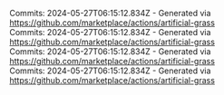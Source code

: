 Commits: 2024-05-27T06:15:12.834Z - Generated via https://github.com/marketplace/actions/artificial-grass
<br>
Commits: 2024-05-27T06:15:12.834Z - Generated via https://github.com/marketplace/actions/artificial-grass
<br>
Commits: 2024-05-27T06:15:12.834Z - Generated via https://github.com/marketplace/actions/artificial-grass
<br>
Commits: 2024-05-27T06:15:12.834Z - Generated via https://github.com/marketplace/actions/artificial-grass
<br>
